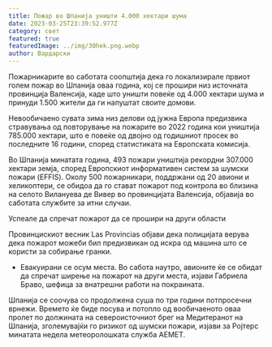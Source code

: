 ```yaml
---
title: Пожар во Шпанија уништи 4.000 хектари шума
date: 2023-03-25T23:39:52.977Z
category: свет
featured: true
featuredImage: ../img/30hek.png.webp
author: Вардарски
---
```


Пожарникарите во саботата соопштија дека го локализирале првиот голем пожар во Шпанија оваа година, кој се прошири низ источната провинција Валенсија, каде што уништи повеќе од 4.000 хектари шума и принуди 1.500 жители да ги напуштат своите домови.

Невообичаено сувата зима низ делови од јужна Европа предизвика стравувања од повторување на пожарите во 2022 година кои уништија 785.000 хектари, што е повеќе од двојно од годишниот просек во последните 16 години, според статистиката на Европската комисија.

Во Шпанија минатата година, 493 пожари уништија рекордни 307.000 хектари земја, според Европскиот информативен систем за шумски пожари (EFFIS). Околу 500 пожарникари, поддржани од 20 авиони и хеликоптери, се обидоа да го стават пожарот под контрола во близина на селото Вилануева де Вивер во провинцијата Валенсија, објавија во саботата службите за итни случаи.

Успеале да спречат пожарот да се прошири на други области

Провинцискиот весник Las Provincias објави дека полицијата верува дека пожарот можеби бил предизвикан од искра од машина што се користи за собирање гранки.

- Евакуирани се осум места. Во сабота наутро, авионите ќе се обидат да спречат ширење на пожарот на други места, изјави Габриела Браво, шефица за внатрешни работи на покраината.

Шпанија се соочува со продолжена суша по три години потпросечни врнежи. Времето ќе биде посува и потопло од вообичаеното оваа пролет по должината на североисточниот брег на Медитеранот на Шпанија, зголемувајќи го ризикот од шумски пожари, изјави за Ројтерс минатата недела метеоролошката служба АЕМЕТ.
